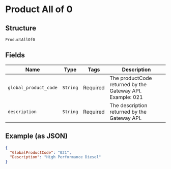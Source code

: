 
# Product All of 0

## Structure

`ProductAllOf0`

## Fields

| Name | Type | Tags | Description |
|  --- | --- | --- | --- |
| `global_product_code` | `String` | Required | The productCode returned by the Gateway API.<br>Example: 021 |
| `description` | `String` | Required | The description returned by the Gateway API. |

## Example (as JSON)

```json
{
  "GlobalProductCode": "021",
  "Description": "High Performance Diesel"
}
```

